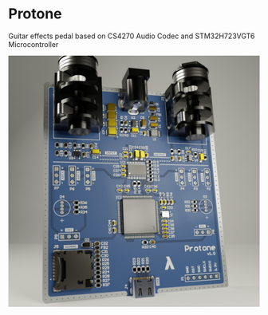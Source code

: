 # Protone
Guitar effects pedal based on CS4270 Audio Codec and STM32H723VGT6 Microcontroller

![Protone](Images/Protone_Render2.jpg)
